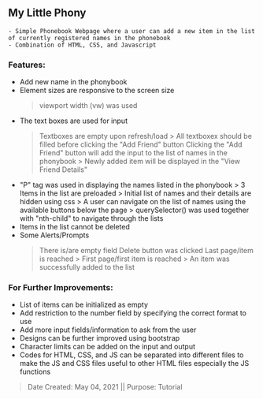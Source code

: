 ## My Little Phony
	- Simple Phonebook Webpage where a user can add a new item in the list of currently registered names in the phonebook
	- Combination of HTML, CSS, and Javascript

### Features:
   * Add new name in the phonybook
   * Element sizes are responsive to the screen size
   		> viewport width (vw) was used
   * The text boxes are used for input
   		> Textboxes are empty upon refresh/load
         > All textboxex should be filled before clicking the "Add Friend" button
   		> Clicking the "Add Friend" button will add the input to the list of names in the phonybook	
         > Newly added item will be displayed in the "View Friend Details"	
   * "P" tag was used in displaying the names listed in the phonybook
         > 3 Items in the list are preloaded
         > Initial list of names and their details are hidden using css
         > A user can navigate on the list of names using the available buttons below the page
         > querySelector() was used together with "nth-child" to navigate through the lists 
   * Items in the list cannot be deleted
   * Some Alerts/Prompts
   		> There is/are empty field
   		> Delete button was clicked
   		> Last page/item is reached
         > First page/first item is reached
         > An item was successfully added to the list

### For Further Improvements:
   * List of items can be initialized as empty
   * Add restriction to the number field by specifying the correct format to use
   * Add more input fields/information to ask from the user
   * Designs can be further improved using bootstrap
   * Character limits can be added on the input and output
   * Codes for HTML, CSS, and JS can be separated into different files to make the JS and CSS files useful to other HTML files especially the JS functions

> Date Created: May 04, 2021 || Purpose: Tutorial
